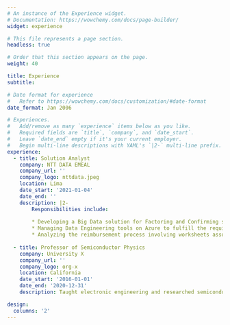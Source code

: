```yaml
---
# An instance of the Experience widget.
# Documentation: https://wowchemy.com/docs/page-builder/
widget: experience

# This file represents a page section.
headless: true

# Order that this section appears on the page.
weight: 40

title: Experience
subtitle:

# Date format for experience
#   Refer to https://wowchemy.com/docs/customization/#date-format
date_format: Jan 2006

# Experiences.
#   Add/remove as many `experience` items below as you like.
#   Required fields are `title`, `company`, and `date_start`.
#   Leave `date_end` empty if it's your current employer.
#   Begin multi-line descriptions with YAML's `|2-` multi-line prefix.
experience:
  - title: Solution Analyst
    company: NTT DATA EMEAL
    company_url: ''
    company_logo: nttdata.jpeg
    location: Lima
    date_start: '2021-01-04'
    date_end: ''
    description: |2-
        Responsibilities include:
        
        * Developing a Big Data solution for Factoring and Confirming services to automate their affiliation of business using an Azure Data Factory pipeline.
        * Managing Data Engineering tools on Azure to fulfill the requirement of having continuous flow of data and better accessibility of data for Factoring service current workflows.
        * Analyzing the reimbursement process involving worksheets associated to Factoring services in order to design a new system that could replace the legacy system that is being used in production.
        
  - title: Professor of Semiconductor Physics
    company: University X
    company_url: ''
    company_logo: org-x
    location: California
    date_start: '2016-01-01'
    date_end: '2020-12-31'
    description: Taught electronic engineering and researched semiconductor physics.

design:
  columns: '2'
---
```

